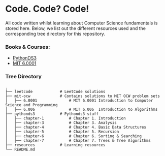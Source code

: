 Code. Code? Code!
============================

All code written whilst learning about Computer Science fundamentals is stored here. Below, we list out the different resources used
 and the corresponding tree directory for this repository.
 
### Books & Courses:
- [PythonDS3](https://runestone.academy/ns/books/published/pythonds3/index.html)
- [MIT 6.0001](https://ocw.mit.edu/courses/6-0001-introduction-to-computer-science-and-programming-in-python-fall-2016/pages/syllabus/)

### Tree Directory
    .
    ├── leetcode            # LeetCode solutions
    ├── mit-ocw             # Contains solutions to MIT OCW problem sets
    │   ├── 6.0001              # MIT 6.0001 Introduction to Computer Science and Programming
    │   ├── 6.006               # MIT 6.006  Introduction to Algorithms
    ├── pythonds3           # Pythonds3 stuff
    │   ├── chapter-1           # Chapter 1. Introduction
    │   ├── chapter-3           # Chapter 3. Analysis
    │   ├── chapter-4           # Chapter 4. Basic Data Structures
    │   ├── chapter-5           # Chapter 5. Recursion
    │   ├── chapter-6           # Chapter 6. Sorting & Searching
    │   ├── chapter-7           # Chapter 7. Trees & Tree Algorithms
    ├── resources           # Learning resources
    └── README.md

